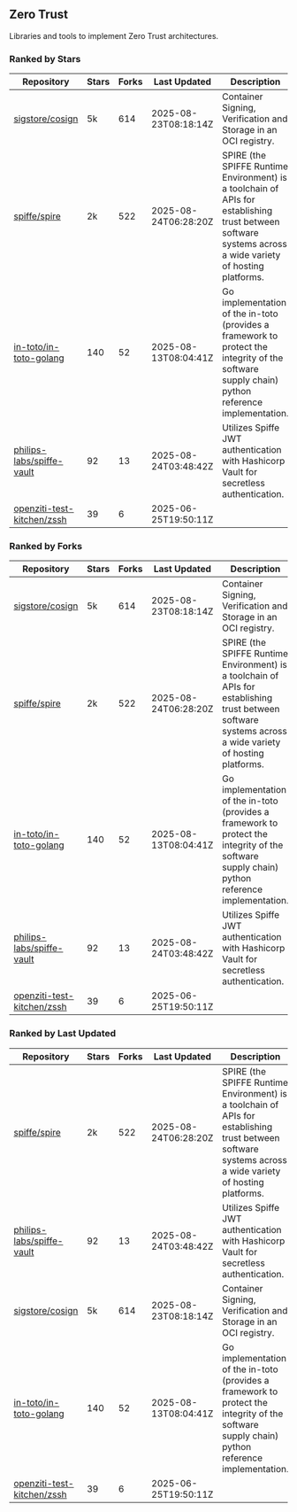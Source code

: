 ## Zero Trust

Libraries and tools to implement Zero Trust architectures.

### Ranked by Stars

| Repository | Stars | Forks | Last Updated | Description | 
|------------|-------|-------|--------------|-------------|
| [sigstore/cosign](https://github.com/sigstore/cosign) | 5k | 614 | 2025-08-23T08:18:14Z |  Container Signing, Verification and Storage in an OCI registry. |
| [spiffe/spire](https://github.com/spiffe/spire) | 2k | 522 | 2025-08-24T06:28:20Z |  SPIRE (the SPIFFE Runtime Environment) is a toolchain of APIs for establishing trust between software systems across a wide variety of hosting platforms. |
| [in-toto/in-toto-golang](https://github.com/in-toto/in-toto-golang) | 140 | 52 | 2025-08-13T08:04:41Z |  Go implementation of the in-toto (provides a framework to protect the integrity of the software supply chain) python reference implementation. |
| [philips-labs/spiffe-vault](https://github.com/philips-labs/spiffe-vault) | 92 | 13 | 2025-08-24T03:48:42Z |  Utilizes Spiffe JWT authentication with Hashicorp Vault for secretless authentication. |
| [openziti-test-kitchen/zssh](https://github.com/openziti-test-kitchen/zssh) | 39 | 6 | 2025-06-25T19:50:11Z |  |

### Ranked by Forks

| Repository | Stars | Forks | Last Updated | Description | 
|------------|-------|-------|--------------|-------------|
| [sigstore/cosign](https://github.com/sigstore/cosign) | 5k | 614 | 2025-08-23T08:18:14Z |  Container Signing, Verification and Storage in an OCI registry. |
| [spiffe/spire](https://github.com/spiffe/spire) | 2k | 522 | 2025-08-24T06:28:20Z |  SPIRE (the SPIFFE Runtime Environment) is a toolchain of APIs for establishing trust between software systems across a wide variety of hosting platforms. |
| [in-toto/in-toto-golang](https://github.com/in-toto/in-toto-golang) | 140 | 52 | 2025-08-13T08:04:41Z |  Go implementation of the in-toto (provides a framework to protect the integrity of the software supply chain) python reference implementation. |
| [philips-labs/spiffe-vault](https://github.com/philips-labs/spiffe-vault) | 92 | 13 | 2025-08-24T03:48:42Z |  Utilizes Spiffe JWT authentication with Hashicorp Vault for secretless authentication. |
| [openziti-test-kitchen/zssh](https://github.com/openziti-test-kitchen/zssh) | 39 | 6 | 2025-06-25T19:50:11Z |  |

### Ranked by Last Updated

| Repository | Stars | Forks | Last Updated | Description | 
|------------|-------|-------|--------------|-------------|
| [spiffe/spire](https://github.com/spiffe/spire) | 2k | 522 | 2025-08-24T06:28:20Z |  SPIRE (the SPIFFE Runtime Environment) is a toolchain of APIs for establishing trust between software systems across a wide variety of hosting platforms. |
| [philips-labs/spiffe-vault](https://github.com/philips-labs/spiffe-vault) | 92 | 13 | 2025-08-24T03:48:42Z |  Utilizes Spiffe JWT authentication with Hashicorp Vault for secretless authentication. |
| [sigstore/cosign](https://github.com/sigstore/cosign) | 5k | 614 | 2025-08-23T08:18:14Z |  Container Signing, Verification and Storage in an OCI registry. |
| [in-toto/in-toto-golang](https://github.com/in-toto/in-toto-golang) | 140 | 52 | 2025-08-13T08:04:41Z |  Go implementation of the in-toto (provides a framework to protect the integrity of the software supply chain) python reference implementation. |
| [openziti-test-kitchen/zssh](https://github.com/openziti-test-kitchen/zssh) | 39 | 6 | 2025-06-25T19:50:11Z |  |

